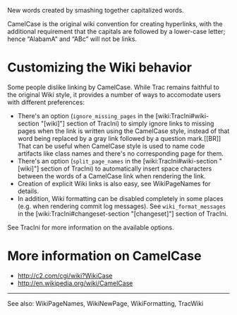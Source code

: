 New words created by smashing together capitalized words.

CamelCase is the original wiki convention for creating hyperlinks, with the additional requirement that the capitals are followed by a lower-case letter; hence “AlabamA” and “ABc” will not be links.

# Customizing the Wiki behavior

Some people dislike linking by CamelCase.  While Trac remains faithful to the original Wiki style, it provides a number of ways to accomodate users with different preferences:
* There's an option (`ignore_missing_pages` in the [wiki:TracIni#wiki-section "[wiki]"] section of TracIni) to simply ignore links to missing pages when the link is written using the CamelCase style, instead of that word being replaced by a gray link followed by a question mark.[[BR]]
   That can be useful when CamelCase style is used to name code artifacts like class names and there's no corresponding page for them.
* There's an option (`split_page_names` in the  [wiki:TracIni#wiki-section "[wiki]"] section of TracIni) to automatically insert space characters between the words of a CamelCase link when rendering the link.
* Creation of explicit Wiki links is also easy, see WikiPageNames for details.
* In addition, Wiki formatting can be disabled completely in some places (e.g. when rendering commit log messages). See `wiki_format_messages` in the [wiki:TracIni#changeset-section "[changeset]"] section of TracIni.

See TracIni for more information on the available options.

# More information on CamelCase

* http://c2.com/cgi/wiki?WikiCase
* http://en.wikipedia.org/wiki/CamelCase

----
See also: WikiPageNames, WikiNewPage, WikiFormatting, TracWiki